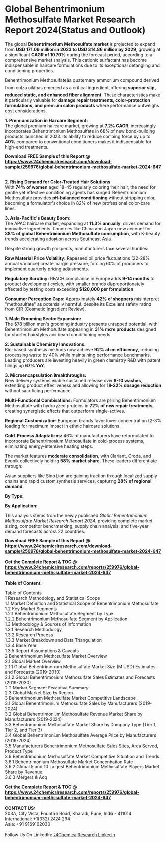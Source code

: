 <h1>Global Behentrimonium Methosulfate Market Research Report 2024(Status and Outlook)</h1><p>The global <strong>Behentrimonium Methosulfate market</strong> is projected to expand from <strong>USD 171.09 million in 2023 to USD 314.86 million by 2029</strong>, growing at a significant <strong>CAGR of 10.70%</strong> during the forecast period, according to a comprehensive market analysis. This cationic surfactant has become indispensable in haircare formulations due to its exceptional detangling and conditioning properties.</p><p>Behentrimonium Methosulfateâa quaternary ammonium compound derived from colza oilâhas emerged as a critical ingredient, offering <strong>superior slip, reduced static, and enhanced fiber alignment</strong>. These characteristics make it particularly valuable for <strong>damage repair treatments, color-protection formulations, and premium salon products</strong> where performance outweighs cost considerations.</p><p><strong>1. Premiumization in Haircare Segment:</strong><br>
The global premium haircare market, growing at <strong>7.2% CAGR</strong>, increasingly incorporates Behentrimonium Methosulfate in 68% of new bond-building products launched in 2023. Its ability to reduce combing force by up to <strong>40%</strong> compared to conventional conditioners makes it indispensable for high-end treatments.</p><div><b>Download FREE Sample of this Report @ 
            <a href="https://www.24chemicalresearch.com/download-sample/259976/global-behentrimonium-methosulfate-market-2024-647">
            https://www.24chemicalresearch.com/download-sample/259976/global-behentrimonium-methosulfate-market-2024-647</a></b></div><br><p><strong>2. Rising Demand for Color-Treated Hair Solutions:</strong><br>
With <strong>74% of women</strong> aged 18-45 regularly coloring their hair, the need for gentle yet effective conditioning agents has surged. Behentrimonium Methosulfate provides <strong>pH-balanced conditioning</strong> without stripping color, becoming a formulator's choice in 82% of new professional color-care lines.</p><p><strong>3. Asia-Pacific's Beauty Boom:</strong><br>
The APAC haircare market, expanding at <strong>11.3% annually</strong>, drives demand for innovative ingredients. Countries like China and Japan now account for <strong>38% of global Behentrimonium Methosulfate consumption</strong>, with K-beauty trends accelerating adoption across Southeast Asia.</p><p>Despite strong growth prospects, manufacturers face several hurdles:</p><p><strong>Raw Material Price Volatility:</strong> Rapeseed oil price fluctuations (22-28% annual variance) create margin pressure, forcing 60% of producers to implement quarterly pricing adjustments.</p><p><strong>Regulatory Scrutiny:</strong> REACH compliance in Europe adds <strong>9-14 months</strong> to product development cycles, with smaller brands disproportionately affected by testing costs exceeding <strong>$120,000 per formulation</strong>.</p><p><strong>Consumer Perception Gaps:</strong> Approximately <strong>42% of shoppers</strong> misinterpret "methosulfate" as potentially harmful, despite its Excellent safety rating from CIR (Cosmetic Ingredient Review).</p><p><strong>1. Male Grooming Sector Expansion:</strong><br>
The $78 billion men's grooming industry presents untapped potential, with Behentrimonium Methosulfate appearing in <strong>31% more products</strong> designed for shorter hairstyles and beard conditioning needs.</p><p><strong>2. Sustainable Chemistry Innovations:</strong><br>
Bio-based synthesis methods now achieve <strong>92% atom efficiency</strong>, reducing processing waste by 40% while maintaining performance benchmarks. Leading producers are investing heavily in green chemistry R&amp;D with patent filings up <strong>67% YoY</strong>.</p><p><strong>3. Microencapsulation Breakthroughs:</strong><br>
New delivery systems enable sustained release over <strong>8-10 washes</strong>, extending product effectiveness and allowing for <strong>18-22% dosage reduction</strong> without sacrificing performance.</p><p><strong>Multi-Functional Combinations:</strong> Formulators are pairing Behentrimonium Methosulfate with hydrolyzed proteins in <strong>72% of new repair treatments</strong>, creating synergistic effects that outperform single-actives.</p><p><strong>Regional Customization:</strong> European brands favor lower concentration (2-3% loading for maximum impact in ethnic haircare solutions.</p><p><strong>Cold-Process Adaptations:</strong> 46% of manufacturers have reformulated to incorporate Behentrimonium Methosulfate in cold-process systems, eliminating energy-intensive heating steps.</p><p>The market features <strong>moderate consolidation</strong>, with Clariant, Croda, and Evonik collectively holding <strong>58% market share</strong>. These leaders differentiate through:</p><p>Asian suppliers like Sino Lion are gaining traction through localized supply chains and rapid custom synthesis services, capturing <strong>28% of regional demand</strong>.</p><p><strong>By Type:</strong></p><p><strong>By Application:</strong></p><p>This analysis stems from the newly published <em>Global Behentrimonium Methosulfate Market Research Report 2024</em>, providing complete market sizing, competitor benchmarking, supply chain analysis, and five-year demand forecasts across 22 countries.</p><div><b>Download FREE Sample of this Report @ 
            <a href="https://www.24chemicalresearch.com/download-sample/259976/global-behentrimonium-methosulfate-market-2024-647">
            https://www.24chemicalresearch.com/download-sample/259976/global-behentrimonium-methosulfate-market-2024-647</a></b></div><br><div><b>Get the Complete Report & TOC @ 
            <a href="https://www.24chemicalresearch.com/reports/259976/global-behentrimonium-methosulfate-market-2024-647">
            https://www.24chemicalresearch.com/reports/259976/global-behentrimonium-methosulfate-market-2024-647</a></b></div><br>
            <b>Table of Content:</b><p>Table of Contents<br />
1 Research Methodology and Statistical Scope<br />
1.1 Market Definition and Statistical Scope of Behentrimonium Methosulfate<br />
1.2 Key Market Segments<br />
1.2.1 Behentrimonium Methosulfate Segment by Type<br />
1.2.2 Behentrimonium Methosulfate Segment by Application<br />
1.3 Methodology & Sources of Information<br />
1.3.1 Research Methodology<br />
1.3.2 Research Process<br />
1.3.3 Market Breakdown and Data Triangulation<br />
1.3.4 Base Year<br />
1.3.5 Report Assumptions & Caveats<br />
2 Behentrimonium Methosulfate Market Overview<br />
2.1 Global Market Overview<br />
2.1.1 Global Behentrimonium Methosulfate Market Size (M USD) Estimates and Forecasts (2019-2030)<br />
2.1.2 Global Behentrimonium Methosulfate Sales Estimates and Forecasts (2019-2030)<br />
2.2 Market Segment Executive Summary<br />
2.3 Global Market Size by Region<br />
3 Behentrimonium Methosulfate Market Competitive Landscape<br />
3.1 Global Behentrimonium Methosulfate Sales by Manufacturers (2019-2024)<br />
3.2 Global Behentrimonium Methosulfate Revenue Market Share by Manufacturers (2019-2024)<br />
3.3 Behentrimonium Methosulfate Market Share by Company Type (Tier 1, Tier 2, and Tier 3)<br />
3.4 Global Behentrimonium Methosulfate Average Price by Manufacturers (2019-2024)<br />
3.5 Manufacturers Behentrimonium Methosulfate Sales Sites, Area Served, Product Type<br />
3.6 Behentrimonium Methosulfate Market Competitive Situation and Trends<br />
3.6.1 Behentrimonium Methosulfate Market Concentration Rate<br />
3.6.2 Global 5 and 10 Largest Behentrimonium Methosulfate Players Market Share by Revenue<br />
3.6.3 Mergers & Acq</p><div><b>Get the Complete Report & TOC @ 
            <a href="https://www.24chemicalresearch.com/reports/259976/global-behentrimonium-methosulfate-market-2024-647">
            https://www.24chemicalresearch.com/reports/259976/global-behentrimonium-methosulfate-market-2024-647</a></b></div><br><b>CONTACT US:</b><br>
            203A, City Vista, Fountain Road, Kharadi, Pune, India - 411014<br>
            International: +1(332) 2424 294<br>
            Asia: +91 9169162030 <br><br>
            Follow Us On LinkedIn: <a href="https://www.linkedin.com/company/24chemicalresearch/">24ChemicalResearch LinkedIn</a>